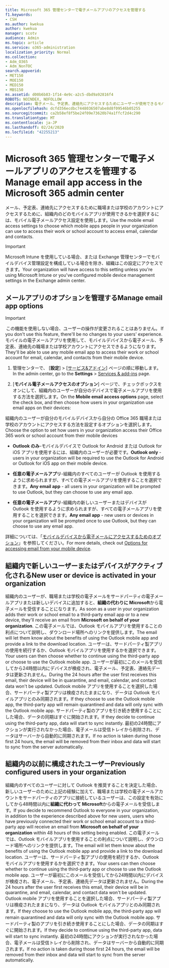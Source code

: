 ```yaml
---
title: Microsoft 365 管理センターで電子メールアプリのアクセスを管理する
f1.keywords:
- CSH
ms.author: kwekua
author: kwekua
manager: scotv
audience: Admin
ms.topic: article
ms.service: o365-administration
localization_priority: Normal
ms.collection:
- Adm_O365
- Adm_NonTOC
search.appverid:
- MET150
- MOE150
- MED150
- MBS150
ms.assetid: d00b6b83-1f14-4e9c-a2c5-dbd9a92816f4
ROBOTS: NOINDEX, NOFOLLOW
description: 電子メール、予定表、連絡先にアクセスするためにユーザーが使用できるモバイルアプリを選択する方法について説明します。
ms.openlocfilehash: dcfd356ecdbc7448036507abe8d8f09546b05255
ms.sourcegitcommit: ca2b58ef8f5be24f09e73620b74a1ffcf2d4c290
ms.translationtype: MT
ms.contentlocale: ja-JP
ms.lasthandoff: 02/24/2020
ms.locfileid: "42255213"
---
```

# <a name="manage-email-app-access-in-the-microsoft-365-admin-center"></a><span data-ttu-id="b5ea4-103">Microsoft 365 管理センターで電子メールアプリのアクセスを管理する</span><span class="sxs-lookup"><span data-stu-id="b5ea4-103">Manage email app access in the Microsoft 365 admin center</span></span>

<span data-ttu-id="b5ea4-104">メール、予定表、連絡先にアクセスするために職場または学校のアカウントにアクセスするために、組織内のどのモバイルアプリが使用できるかを選択するには、モバイル電子メールアクセス設定を使用します。</span><span class="sxs-lookup"><span data-stu-id="b5ea4-104">Use the mobile email access settings to choose which mobile apps people in your organization can use to access their work or school account to access email, calendar and contacts.</span></span>
  
> [!IMPORTANT]
> <span data-ttu-id="b5ea4-105">Microsoft Intune を使用している場合、または Exchange 管理センターでモバイルデバイス管理設定を構成している場合を除き、組織はこの設定にアクセスできます。</span><span class="sxs-lookup"><span data-stu-id="b5ea4-105">Your organization will have access to this setting unless you're using Microsoft Intune or you've configured mobile device management settings in the Exchange admin center.</span></span> 
  
## <a name="manage-email-app-options"></a><span data-ttu-id="b5ea4-106">メールアプリのオプションを管理する</span><span class="sxs-lookup"><span data-stu-id="b5ea4-106">Manage email app options</span></span>

> [!IMPORTANT]
> <span data-ttu-id="b5ea4-107"> この機能を使用しない場合、ユーザーの操作が変更されることはありません。</span><span class="sxs-lookup"><span data-stu-id="b5ea4-107"> If you don't use this feature, there'll be no changes to your users' experience.</span></span> <span data-ttu-id="b5ea4-108">モバイルの電子メールアプリを使用して、モバイルデバイスから電子メール、予定表、連絡先の職場または学校アカウントにアクセスできるようになります。</span><span class="sxs-lookup"><span data-stu-id="b5ea4-108">They'll be able to use any mobile email app to access their work or school account for email, calendar, and contacts from their mobile device.</span></span> 
    
1. <span data-ttu-id="b5ea4-109">管理センターで、 [**設定**] \> [<a href="https://go.microsoft.com/fwlink/p/?linkid=2053743" target="_blank">サービス&amp;アドイン</a>] ページの順に移動します。</span><span class="sxs-lookup"><span data-stu-id="b5ea4-109">In the admin center, go to the **Settings** \> <a href="https://go.microsoft.com/fwlink/p/?linkid=2053743" target="_blank">Services &amp; add-ins</a> page.</span></span> 

2. <span data-ttu-id="b5ea4-110">[**モバイル電子メールアクセスのオプション**] ページで、チェックボックスをオンにして、組織内のユーザーが自分のデバイスで電子メールアプリを使用する方法を選択します。</span><span class="sxs-lookup"><span data-stu-id="b5ea4-110">On the **Mobile email access options** page, select the check box, and then choose how users in your organization use email apps on their devices:</span></span>
  
<span data-ttu-id="b5ea4-111">組織内のユーザーが自分のモバイルデバイスから自分の Office 365 職場または学校のアカウントにアクセスする方法を設定するオプションを選択します。</span><span class="sxs-lookup"><span data-stu-id="b5ea4-111">Choose the option to set how users in your organization access their Office 365 work or school account from their mobile devices</span></span>
  
- <span data-ttu-id="b5ea4-112">**Outlook のみ**-モバイルデバイスで Outlook for Android または Outlook for iOS アプリを使用するには、組織内のユーザーが必要です。</span><span class="sxs-lookup"><span data-stu-id="b5ea4-112">**Outlook only** - users in your organization will be required to use the Outlook for Android or Outlook for iOS app on their mobile device.</span></span> 
    
- <span data-ttu-id="b5ea4-113">**任意の電子メールアプリ**-組織内のすべてのユーザーが Outlook を使用するように求められますが、すべての電子メールアプリを使用することを選択できます。</span><span class="sxs-lookup"><span data-stu-id="b5ea4-113">**Any email app** - all users in your organization will be prompted to use Outlook, but they can choose to use any email app.</span></span> 
    
- <span data-ttu-id="b5ea4-114">**任意の電子メールアプリ**-組織内の新しいユーザーまたはデバイスが Outlook を使用するように求められますが、すべての電子メールアプリを使用することを選択できます。</span><span class="sxs-lookup"><span data-stu-id="b5ea4-114">**Any email app** - new users or devices in your organization will be prompted once to use Outlook, but they can choose to use any email app.</span></span> 
    
<span data-ttu-id="b5ea4-115">詳細については、「[モバイルデバイスから電子メールにアクセスするためのオプション](access-email-from-a-mobile-device.md)」を参照してください。</span><span class="sxs-lookup"><span data-stu-id="b5ea4-115">For more details, check out [Options for accessing email from your mobile device](access-email-from-a-mobile-device.md).</span></span>
  
## <a name="new-user-or-device-is-activated-in-your-organization"></a><span data-ttu-id="b5ea4-116">組織内で新しいユーザーまたはデバイスがアクティブ化される</span><span class="sxs-lookup"><span data-stu-id="b5ea4-116">New user or device is activated in your organization</span></span>

<span data-ttu-id="b5ea4-117">組織内のユーザーが、職場または学校の電子メールをサードパーティの電子メールアプリまたは新しいデバイスに追加すると、**組織の代わりに Microsoft**から電子メールを受信することになります。</span><span class="sxs-lookup"><span data-stu-id="b5ea4-117">As soon as a user in your organization adds their work or school email to a third-party email app or to a new device, they'll receive an email from **Microsoft on behalf of your organization**.</span></span> <span data-ttu-id="b5ea4-118">この電子メールでは、Outlook モバイルアプリを使用することの利点について説明し、ダウンロード場所へのリンクを提供します。</span><span class="sxs-lookup"><span data-stu-id="b5ea4-118">The email will let them know about the benefits of using the Outlook mobile app and provide a link to the download location.</span></span> <span data-ttu-id="b5ea4-119">ユーザーは、サードパーティ製アプリの使用を続行するか、Outlook モバイルアプリを使用するかを選択できます。</span><span class="sxs-lookup"><span data-stu-id="b5ea4-119">Your users can then choose whether to continue using the third-party app or choose to use the Outlook mobile app.</span></span> <span data-ttu-id="b5ea4-120">ユーザーが最初にこのメールを受信してから24時間以内にデバイスが検疫され、電子メール、予定表、連絡先データは更新されません。</span><span class="sxs-lookup"><span data-stu-id="b5ea4-120">During the 24 hours after the user first receives this email, their device will be in quarantine, and email, calendar, and contact data won't be updated.</span></span> <span data-ttu-id="b5ea4-121">Outlook mobile アプリを使用することを選択した場合、サードパーティ製アプリは検疫されたままになり、データは Outlook モバイルアプリとのみ同期されます。</span><span class="sxs-lookup"><span data-stu-id="b5ea4-121">If they choose to use the Outlook mobile app, the third-party app will remain quarantined and data will only sync with the Outlook mobile app.</span></span> <span data-ttu-id="b5ea4-122">サードパーティ製のアプリを引き続き使用することにした場合、データの同期はすぐに開始されます。</span><span class="sxs-lookup"><span data-stu-id="b5ea4-122">If they decide to continue using the third-party app, data will start to sync instantly.</span></span> <span data-ttu-id="b5ea4-123">最初の24時間にアクションが実行されなかった場合、電子メールは受信トレイから削除され、データはサーバーから自動的に同期されます。</span><span class="sxs-lookup"><span data-stu-id="b5ea4-123">If no action is taken during those first 24 hours, the email will be removed from their inbox and data will start to sync from the server automatically.</span></span>
  
## <a name="previously-configured-users-in-your-organization"></a><span data-ttu-id="b5ea4-124">組織内の以前に構成されたユーザー</span><span class="sxs-lookup"><span data-stu-id="b5ea4-124">Previously configured users in your organization</span></span>

<span data-ttu-id="b5ea4-125">組織内のすべてのユーザーに対して Outlook を推奨することを決定した場合、新しいユーザーのために上記の経験に加えて、職場または学校の電子メールアカウントをサードパーティのアプリに接続しているユーザーは、この設定を有効にしてから48時間以内に**組織に代わって Microsoft**からの電子メールを受信します。</span><span class="sxs-lookup"><span data-stu-id="b5ea4-125">If you decide to recommend Outlook to everyone in your organization, in addition to the experience described above for new users, users who have previously connected their work or school email account to a third-party app will receive an email from **Microsoft on behalf of your organization** within 48 hours of this setting being enabled.</span></span> <span data-ttu-id="b5ea4-126">この電子メールでは、Outlook モバイルアプリを使用することの利点について説明し、ダウンロード場所へのリンクを提供します。</span><span class="sxs-lookup"><span data-stu-id="b5ea4-126">The email will let them know about the benefits of using the Outlook mobile app and provide a link to the download location.</span></span> <span data-ttu-id="b5ea4-127">ユーザーは、サードパーティ製アプリの使用を続行するか、Outlook モバイルアプリを使用するかを選択できます。</span><span class="sxs-lookup"><span data-stu-id="b5ea4-127">Your users can then choose whether to continue using the third-party app or choose to use the Outlook mobile app.</span></span> <span data-ttu-id="b5ea4-128">ユーザーが最初にこのメールを受信してから24時間以内にデバイスが検疫され、電子メール、予定表、連絡先データは更新されません。</span><span class="sxs-lookup"><span data-stu-id="b5ea4-128">During the 24 hours after the user first receives this email, their device will be in quarantine, and email, calendar, and contact data won't be updated.</span></span> <span data-ttu-id="b5ea4-129">Outlook mobile アプリを使用することを選択した場合、サードパーティ製アプリは検疫されたままになり、データは Outlook モバイルアプリとのみ同期されます。</span><span class="sxs-lookup"><span data-stu-id="b5ea4-129">If they choose to use the Outlook mobile app, the third-party app will remain quarantined and data will only sync with the Outlook mobile app.</span></span> <span data-ttu-id="b5ea4-130">サードパーティ製のアプリを引き続き使用することにした場合、データの同期はすぐに開始されます。</span><span class="sxs-lookup"><span data-stu-id="b5ea4-130">If they decide to continue using the third-party app, data will start to sync instantly.</span></span> <span data-ttu-id="b5ea4-131">最初の24時間にアクションが実行されなかった場合、電子メールは受信トレイから削除され、データはサーバーから自動的に同期されます。</span><span class="sxs-lookup"><span data-stu-id="b5ea4-131">If no action is taken during those first 24 hours, the email will be removed from their inbox and data will start to sync from the server automatically.</span></span> 
  


